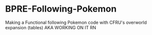 # BPRE-Following-Pokemon
Making a Functional following Pokemon code with CFRU's overworld expansion (tables)
AKA WORKING ON IT RN
